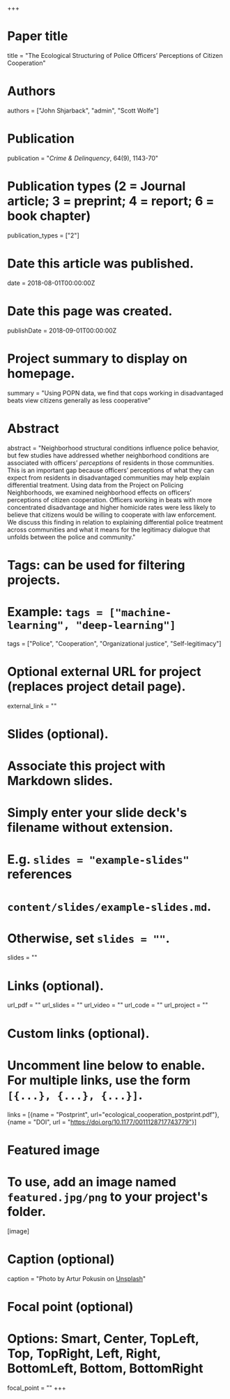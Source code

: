 +++
# Paper title
title = "The Ecological Structuring of Police Officers’ Perceptions of Citizen Cooperation"

# Authors
authors = ["John Shjarback", "admin", "Scott Wolfe"]

# Publication
publication = "*Crime & Delinquency*, 64(9), 1143-70"

# Publication types (2 = Journal article; 3 = preprint; 4 = report; 6 = book chapter)
publication_types = ["2"]

# Date this article was published.
date = 2018-08-01T00:00:00Z

# Date this page was created.
publishDate = 2018-09-01T00:00:00Z

# Project summary to display on homepage.
summary = "Using POPN data, we find that cops working in disadvantaged beats view citizens generally as less cooperative"

# Abstract
abstract = "Neighborhood structural conditions influence police behavior, but few studies have addressed whether neighborhood conditions are associated with officers’ _perceptions_ of residents in those communities. This is an important gap because officers’ perceptions of what they can expect from residents in disadvantaged communities may help explain differential treatment. Using data from the Project on Policing Neighborhoods, we examined neighborhood effects on officers’ perceptions of citizen cooperation. Officers working in beats with more concentrated disadvantage and higher homicide rates were less likely to believe that citizens would be willing to cooperate with law enforcement. We discuss this finding in relation to explaining differential police treatment across communities and what it means for the legitimacy dialogue that unfolds between the police and community."

# Tags: can be used for filtering projects.
# Example: `tags = ["machine-learning", "deep-learning"]`
tags = ["Police", "Cooperation", "Organizational justice", "Self-legitimacy"]

# Optional external URL for project (replaces project detail page).
external_link = ""

# Slides (optional).
#   Associate this project with Markdown slides.
#   Simply enter your slide deck's filename without extension.
#   E.g. `slides = "example-slides"` references 
#   `content/slides/example-slides.md`.
#   Otherwise, set `slides = ""`.
slides = ""

# Links (optional).
url_pdf = ""
url_slides = ""
url_video = ""
url_code = ""
url_project = ""

# Custom links (optional).
#   Uncomment line below to enable. For multiple links, use the form `[{...}, {...}, {...}]`.
links = [{name = "Postprint", url="ecological_cooperation_postprint.pdf"}, {name = "DOI", url = "https://doi.org/10.1177/0011128717743779"}]

# Featured image
# To use, add an image named `featured.jpg/png` to your project's folder. 
[image]
  # Caption (optional)
  caption = "Photo by Artur Pokusin on [Unsplash](https://unsplash.com/photos/fhR_60xEv0Q)"
  
  # Focal point (optional)
  # Options: Smart, Center, TopLeft, Top, TopRight, Left, Right, BottomLeft, Bottom, BottomRight
  focal_point = ""
+++

